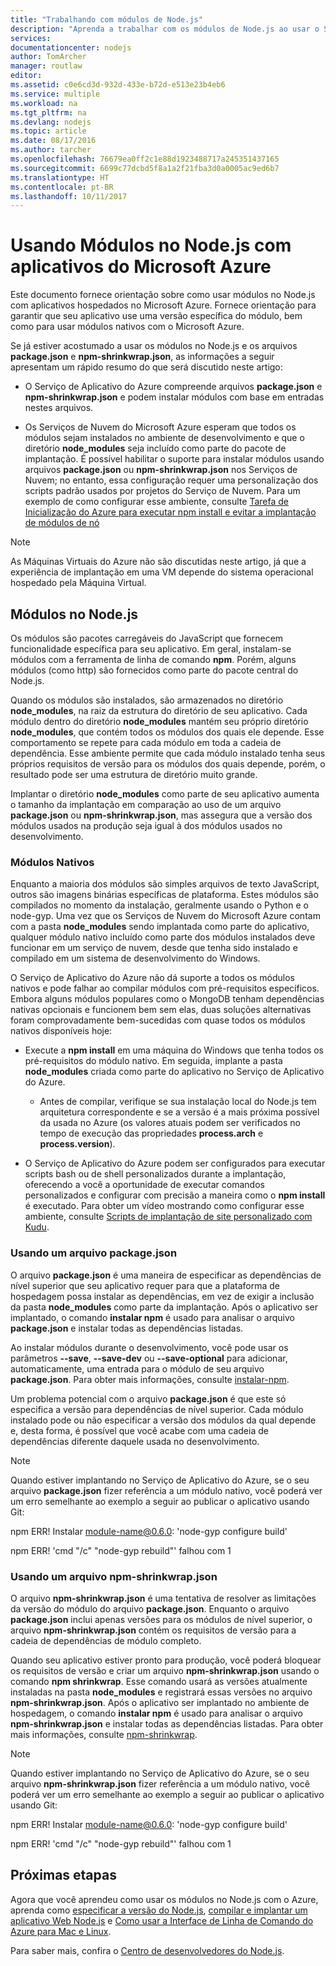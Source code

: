 ```yaml
---
title: "Trabalhando com módulos de Node.js"
description: "Aprenda a trabalhar com os módulos de Node.js ao usar o Serviço de Aplicativo ou Serviços de Nuvem do Azure."
services: 
documentationcenter: nodejs
author: TomArcher
manager: routlaw
editor: 
ms.assetid: c0e6cd3d-932d-433e-b72d-e513e23b4eb6
ms.service: multiple
ms.workload: na
ms.tgt_pltfrm: na
ms.devlang: nodejs
ms.topic: article
ms.date: 08/17/2016
ms.author: tarcher
ms.openlocfilehash: 76679ea0ff2c1e88d1923488717a245351437165
ms.sourcegitcommit: 6699c77dcbd5f8a1a2f21fba3d0a0005ac9ed6b7
ms.translationtype: HT
ms.contentlocale: pt-BR
ms.lasthandoff: 10/11/2017
---
```

# <a name="using-nodejs-modules-with-azure-applications"></a>Usando Módulos no Node.js com aplicativos do Microsoft Azure
Este documento fornece orientação sobre como usar módulos no Node.js com aplicativos hospedados no Microsoft Azure. Fornece orientação para garantir que seu aplicativo use uma versão específica do módulo, bem como para usar módulos nativos com o Microsoft Azure.

Se já estiver acostumado a usar os módulos no Node.js e os arquivos **package.json** e **npm-shrinkwrap.json**, as informações a seguir apresentam um rápido resumo do que será discutido neste artigo:

* O Serviço de Aplicativo do Azure compreende arquivos **package.json** e **npm-shrinkwrap.json** e podem instalar módulos com base em entradas nestes arquivos.

* Os Serviços de Nuvem do Microsoft Azure esperam que todos os módulos sejam instalados no ambiente de desenvolvimento e que o diretório **node\_modules** seja incluído como parte do pacote de implantação. É possível habilitar o suporte para instalar módulos usando arquivos **package.json** ou **npm-shrinkwrap.json** nos Serviços de Nuvem; no entanto, essa configuração requer uma personalização dos scripts padrão usados por projetos do Serviço de Nuvem. Para um exemplo de como configurar esse ambiente, consulte [Tarefa de Inicialização do Azure para executar npm install e evitar a implantação de módulos de nó](https://github.com/woloski/nodeonazure-blog/blob/master/articles/startup-task-to-run-npm-in-azure.markdown)

> [!NOTE]
> As Máquinas Virtuais do Azure não são discutidas neste artigo, já que a experiência de implantação em uma VM depende do sistema operacional hospedado pela Máquina Virtual.
> 
> 

## <a name="nodejs-modules"></a>Módulos no Node.js
Os módulos são pacotes carregáveis do JavaScript que fornecem funcionalidade específica para seu aplicativo. Em geral, instalam-se módulos com a ferramenta de linha de comando **npm**. Porém, alguns módulos (como http) são fornecidos como parte do pacote central do Node.js.

Quando os módulos são instalados, são armazenados no diretório **node\_modules**, na raiz da estrutura do diretório de seu aplicativo. Cada módulo dentro do diretório **node\_modules** mantém seu próprio diretório **node\_modules**, que contém todos os módulos dos quais ele depende. Esse comportamento se repete para cada módulo em toda a cadeia de dependência. Esse ambiente permite que cada módulo instalado tenha seus próprios requisitos de versão para os módulos dos quais depende, porém, o resultado pode ser uma estrutura de diretório muito grande.

Implantar o diretório **node\_modules** como parte de seu aplicativo aumenta o tamanho da implantação em comparação ao uso de um arquivo **package.json** ou **npm-shrinkwrap.json**, mas assegura que a versão dos módulos usados na produção seja igual à dos módulos usados no desenvolvimento.

### <a name="native-modules"></a>Módulos Nativos
Enquanto a maioria dos módulos são simples arquivos de texto JavaScript, outros são imagens binárias específicas de plataforma. Estes módulos são compilados no momento da instalação, geralmente usando o Python e o node-gyp. Uma vez que os Serviços de Nuvem do Microsoft Azure contam com a pasta **node\_modules** sendo implantada como parte do aplicativo, qualquer módulo nativo incluído como parte dos módulos instalados deve funcionar em um serviço de nuvem, desde que tenha sido instalado e compilado em um sistema de desenvolvimento do Windows.

O Serviço de Aplicativo do Azure não dá suporte a todos os módulos nativos e pode falhar ao compilar módulos com pré-requisitos específicos. Embora alguns módulos populares como o MongoDB tenham dependências nativas opcionais e funcionem bem sem elas, duas soluções alternativas foram comprovadamente bem-sucedidas com quase todos os módulos nativos disponíveis hoje:

* Execute a **npm install** em uma máquina do Windows que tenha todos os pré-requisitos do módulo nativo. Em seguida, implante a pasta **node\_modules** criada como parte do aplicativo no Serviço de Aplicativo do Azure.

  * Antes de compilar, verifique se sua instalação local do Node.js tem arquitetura correspondente e se a versão é a mais próxima possível da usada no Azure (os valores atuais podem ser verificados no tempo de execução das propriedades **process.arch** e **process.version**).

* O Serviço de Aplicativo do Azure podem ser configurados para executar scripts bash ou de shell personalizados durante a implantação, oferecendo a você a oportunidade de executar comandos personalizados e configurar com precisão a maneira como o **npm install** é executado. Para obter um vídeo mostrando como configurar esse ambiente, consulte [Scripts de implantação de site personalizado com Kudu].

### <a name="using-a-packagejson-file"></a>Usando um arquivo package.json

O arquivo **package.json** é uma maneira de especificar as dependências de nível superior que seu aplicativo requer para que a plataforma de hospedagem possa instalar as dependências, em vez de exigir a inclusão da pasta **node\_modules** como parte da implantação. Após o aplicativo ser implantado, o comando **instalar npm** é usado para analisar o arquivo **package.json** e instalar todas as dependências listadas.

Ao instalar módulos durante o desenvolvimento, você pode usar os parâmetros **--save**, **--save-dev** ou **--save-optional** para adicionar, automaticamente, uma entrada para o módulo de seu arquivo **package.json**. Para obter mais informações, consulte [instalar-npm](https://docs.npmjs.com/cli/install).

Um problema potencial com o arquivo **package.json** é que este só especifica a versão para dependências de nível superior. Cada módulo instalado pode ou não especificar a versão dos módulos da qual depende e, desta forma, é possível que você acabe com uma cadeia de dependências diferente daquele usada no desenvolvimento.

> [!NOTE]
> Quando estiver implantando no Serviço de Aplicativo do Azure, se o seu arquivo <b>package.json</b> fizer referência a um módulo nativo, você poderá ver um erro semelhante ao exemplo a seguir ao publicar o aplicativo usando Git:
> 
> npm ERR! Instalar module-name@0.6.0: 'node-gyp configure build'
> 
> npm ERR! 'cmd "/c" "node-gyp rebuild"' falhou com 1
> 
> 

### <a name="using-a-npm-shrinkwrapjson-file"></a>Usando um arquivo npm-shrinkwrap.json
O arquivo **npm-shrinkwrap.json** é uma tentativa de resolver as limitações da versão do módulo do arquivo **package.json**. Enquanto o arquivo **package.json** inclui apenas versões para os módulos de nível superior, o arquivo **npm-shrinkwrap.json** contém os requisitos de versão para a cadeia de dependências de módulo completo.

Quando seu aplicativo estiver pronto para produção, você poderá bloquear os requisitos de versão e criar um arquivo **npm-shrinkwrap.json** usando o comando **npm shrinkwrap**. Esse comando usará as versões atualmente instaladas na pasta **node\_modules** e registrará essas versões no arquivo **npm-shrinkwrap.json**. Após o aplicativo ser implantado no ambiente de hospedagem, o comando **instalar npm** é usado para analisar o arquivo **npm-shrinkwrap.json** e instalar todas as dependências listadas. Para obter mais informações, consulte [npm-shrinkwrap](https://docs.npmjs.com/cli/shrinkwrap).

> [!NOTE]
> Quando estiver implantando no Serviço de Aplicativo do Azure, se o seu arquivo <b>npm-shrinkwrap.json</b> fizer referência a um módulo nativo, você poderá ver um erro semelhante ao exemplo a seguir ao publicar o aplicativo usando Git:
> 
> npm ERR! Instalar module-name@0.6.0: 'node-gyp configure build'
> 
> npm ERR! 'cmd "/c" "node-gyp rebuild"' falhou com 1
> 
> 

## <a name="next-steps"></a>Próximas etapas
Agora que você aprendeu como usar os módulos no Node.js com o Azure, aprenda como [especificar a versão do Node.js], [compilar e implantar um aplicativo Web Node.js](app-service/app-service-web-get-started-nodejs.md) e [Como usar a Interface de Linha de Comando do Azure para Mac e Linux].

Para saber mais, confira o [Centro de desenvolvedores do Node.js](/nodejs/azure/).

[especificar a versão do Node.js]: nodejs-specify-node-version-azure-apps.md
[Como usar a Interface de Linha de Comando do Azure para Mac e Linux]:cli-install-nodejs.md
[Scripts de implantação de site personalizado com Kudu]: https://channel9.msdn.com/Shows/Azure-Friday/Custom-Web-Site-Deployment-Scripts-with-Kudu-with-David-Ebbo
